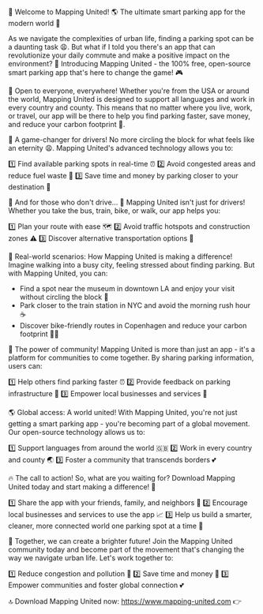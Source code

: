 🚀 Welcome to Mapping United! 🌎 The ultimate smart parking app for the modern world 📱

As we navigate the complexities of urban life, finding a parking spot can be a daunting task 😩. But what if I told you there's an app that can revolutionize your daily commute and make a positive impact on the environment? 🌟 Introducing Mapping United - the 100% free, open-source smart parking app that's here to change the game! 🎮

🌈 Open to everyone, everywhere!
Whether you're from the USA or around the world, Mapping United is designed to support all languages and work in every country and county. This means that no matter where you live, work, or travel, our app will be there to help you find parking faster, save money, and reduce your carbon footprint 🌿.

🚗 A game-changer for drivers!
No more circling the block for what feels like an eternity 😩. Mapping United's advanced technology allows you to:

1️⃣ Find available parking spots in real-time ⏰
2️⃣ Avoid congested areas and reduce fuel waste 🚨
3️⃣ Save time and money by parking closer to your destination 💸

🚌 And for those who don't drive... 👋
Mapping United isn't just for drivers! Whether you take the bus, train, bike, or walk, our app helps you:

1️⃣ Plan your route with ease 🗺️
2️⃣ Avoid traffic hotspots and construction zones ⚠️
3️⃣ Discover alternative transportation options 🚌

🌆 Real-world scenarios: How Mapping United is making a difference!
Imagine walking into a busy city, feeling stressed about finding parking. But with Mapping United, you can:

* Find a spot near the museum in downtown LA and enjoy your visit without circling the block 🎨
* Park closer to the train station in NYC and avoid the morning rush hour ☕️
* Discover bike-friendly routes in Copenhagen and reduce your carbon footprint 🚴‍♀️

🌟 The power of community!
Mapping United is more than just an app - it's a platform for communities to come together. By sharing parking information, users can:

1️⃣ Help others find parking faster ⏰
2️⃣ Provide feedback on parking infrastructure 🚧
3️⃣ Empower local businesses and services 💼

🌎 Global access: A world united!
With Mapping United, you're not just getting a smart parking app - you're becoming part of a global movement. Our open-source technology allows us to:

1️⃣ Support languages from around the world 🇬🇧
2️⃣ Work in every country and county 🌏
3️⃣ Foster a community that transcends borders 💕

🔥 The call to action!
So, what are you waiting for? Download Mapping United today and start making a difference! 💪

1️⃣ Share the app with your friends, family, and neighbors 👫
2️⃣ Encourage local businesses and services to use the app 📈
3️⃣ Help us build a smarter, cleaner, more connected world one parking spot at a time 🔨

🌟 Together, we can create a brighter future!
Join the Mapping United community today and become part of the movement that's changing the way we navigate urban life. Let's work together to:

1️⃣ Reduce congestion and pollution 🌿
2️⃣ Save time and money 💸
3️⃣ Empower communities and foster global connection 💕

🔝 Download Mapping United now: https://www.mapping-united.com 👉